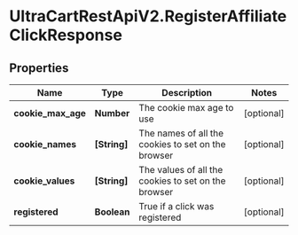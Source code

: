 # UltraCartRestApiV2.RegisterAffiliateClickResponse

## Properties
Name | Type | Description | Notes
------------ | ------------- | ------------- | -------------
**cookie_max_age** | **Number** | The cookie max age to use | [optional] 
**cookie_names** | **[String]** | The names of all the cookies to set on the browser | [optional] 
**cookie_values** | **[String]** | The values of all the cookies to set on the browser | [optional] 
**registered** | **Boolean** | True if a click was registered | [optional] 


